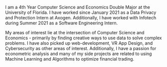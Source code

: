 I am a 4th Year Computer Science and Economics Double Major at the University of Florida. I have worked since January 2021 as a Data Privacy and Protection Intern at Axogen. Additionally, I have worked with Infotech during Summer 2021 as a Software Engineering Intern.

My areas of interest lie at the intersection of Computer Science and Economics - primarily by finding creative ways to use data to solve complex problems. I have also picked up web-development, VR App Design, and Cybersecurity as other areas of interest. Additionally, I have a passion for econometric analysis and many of my side projects are related to using Machine Learning and Algorithms to optimize financial trading.

